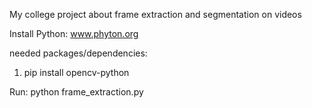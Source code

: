 My college project about frame extraction and segmentation on videos

Install Python: www.phyton.org

needed packages/dependencies:

1. pip install opencv-python

Run:
python frame_extraction.py
